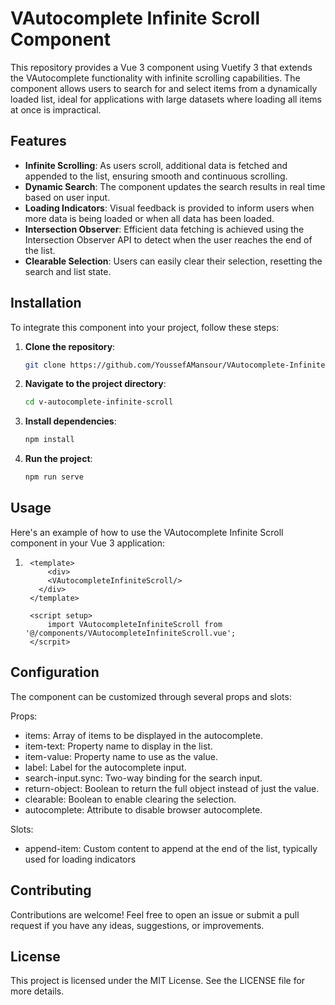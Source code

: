 # VAutocomplete Infinite Scroll Component

This repository provides a Vue 3 component using Vuetify 3 that extends the VAutocomplete functionality with infinite scrolling capabilities. The component allows users to search for and select items from a dynamically loaded list, ideal for applications with large datasets where loading all items at once is impractical.

## Features

- **Infinite Scrolling**: As users scroll, additional data is fetched and appended to the list, ensuring smooth and continuous scrolling.
- **Dynamic Search**: The component updates the search results in real time based on user input.
- **Loading Indicators**: Visual feedback is provided to inform users when more data is being loaded or when all data has been loaded.
- **Intersection Observer**: Efficient data fetching is achieved using the Intersection Observer API to detect when the user reaches the end of the list.
- **Clearable Selection**: Users can easily clear their selection, resetting the search and list state.

## Installation

To integrate this component into your project, follow these steps:

1. **Clone the repository**:
   ```sh
   git clone https://github.com/YoussefAMansour/VAutocomplete-Infinite-Scroll-Single-Select
   
2. **Navigate to the project directory**:
    ```sh
   cd v-autocomplete-infinite-scroll

3.  **Install dependencies**:
    ```sh
    npm install
    
4.  **Run the project**:
    ```sh
    npm run serve

## Usage

Here's an example of how to use the VAutocomplete Infinite Scroll component in your Vue 3 application:
1. ```shell
    <template>
        <div>
        <VAutocompleteInfiniteScroll/>
      </div>
    </template>

    <script setup>
        import VAutocompleteInfiniteScroll from '@/components/VAutocompleteInfiniteScroll.vue';
    </scrpit>

## Configuration

The component can be customized through several props and slots:

Props:
* items: Array of items to be displayed in the autocomplete.
* item-text: Property name to display in the list.
* item-value: Property name to use as the value.
* label: Label for the autocomplete input.
* search-input.sync: Two-way binding for the search input.
* return-object: Boolean to return the full object instead of just the value.
* clearable: Boolean to enable clearing the selection.
* autocomplete: Attribute to disable browser autocomplete.


Slots:
* append-item: Custom content to append at the end of the list, typically used for loading indicators


## Contributing

Contributions are welcome! Feel free to open an issue or submit a pull request if you have any ideas, suggestions, or improvements.

## License

This project is licensed under the MIT License. See the LICENSE file for more details.
